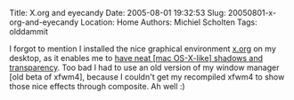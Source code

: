 Title: X.org and eyecandy
Date: 2005-08-01 19:32:53
Slug: 20050801-x-org-and-eyecandy
Location: Home
Authors: Michiel Scholten
Tags: olddammit

<p>I forgot to mention I installed the nice graphical environment <a href="http://www.x.org">x.org</a> on my desktop, as it enables me to <a href="http://aquariusoft.org/gallery/v/screenies/linux/20050725_xorg_xfwm4_composite_03.png.html">have neat [mac OS-X-like] shadows and transparency</a>. Too bad I had to use an old version of my window manager [old beta of xfwm4], because I couldn't get my recompiled xfwm4 to show those nice effects through composite. Ah well :)</p>